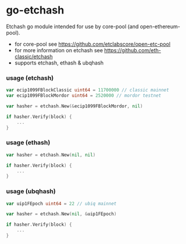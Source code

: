 # go-etchash

Etchash go module intended for use by core-pool (and open-ethereum-pool).

* for core-pool see https://github.com/etclabscore/open-etc-pool
* for more information on etchash see https://github.com/eth-classic/etchash
* supports etchash, ethash & ubqhash

### usage (etchash)

```go
var ecip1099FBlockClassic uint64 = 11700000 // classic mainnet
var ecip1099FBlockMordor uint64 = 2520000 // mordor testnet

var hasher = etchash.New(&ecip1099FBlockMordor, nil)

if hasher.Verify(block) {
    ...
}
```

### usage (ethash)

```go
var hasher = etchash.New(nil, nil)

if hasher.Verify(block) {
    ...
}
```

### usage (ubqhash)

```go
var uip1FEpoch uint64 = 22 // ubiq mainnet

var hasher = etchash.New(nil, &uip1FEpoch)

if hasher.Verify(block) {
    ...
}
```

